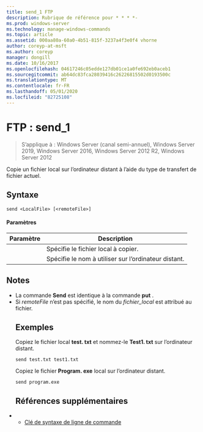 ```yaml
---
title: send_1 FTP
description: Rubrique de référence pour * * * *-
ms.prod: windows-server
ms.technology: manage-windows-commands
ms.topic: article
ms.assetid: 000aa80a-60a0-4b51-815f-3237a4f3e0f4 vhorne
author: coreyp-at-msft
ms.author: coreyp
manager: dongill
ms.date: 10/16/2017
ms.openlocfilehash: 04617246c05edde127db01ce1a0fe692eb0aceb1
ms.sourcegitcommit: ab64dc83fca28039416c26226815502d0193500c
ms.translationtype: MT
ms.contentlocale: fr-FR
ms.lasthandoff: 05/01/2020
ms.locfileid: "82725108"
---
```

# <a name="ftp-send_1"></a>FTP : send_1

> S’applique à : Windows Server (canal semi-annuel), Windows Server 2019, Windows Server 2016, Windows Server 2012 R2, Windows Server 2012

Copie un fichier local sur l’ordinateur distant à l’aide du type de transfert de fichier actuel.   
## <a name="syntax"></a>Syntaxe  
```  
send <LocalFile> [<remoteFile>]  
```  
#### <a name="parameters"></a>Paramètres  

|  Paramètre   |                    Description                    |
|--------------|---------------------------------------------------|
| <LocalFile>  |         Spécifie le fichier local à copier.         |
| <remoteFile> | Spécifie le nom à utiliser sur l’ordinateur distant. |

## <a name="remarks"></a>Notes   
- La commande **Send** est identique à la commande **put** .  
- Si *remoteFile* n’est pas spécifié, le nom du *fichier_local* est attribué au fichier.  
  ## <a name="examples"></a>Exemples  
  Copiez le fichier local **test. txt** et nommez-le **Test1. txt** sur l’ordinateur distant.  
  ```  
  send test.txt test1.txt  
  ```  
  Copiez le fichier **Program. exe** local sur l’ordinateur distant.  
  ```  
  send program.exe  
  ```  
  ## <a name="additional-references"></a>Références supplémentaires  
- - [Clé de syntaxe de ligne de commande](command-line-syntax-key.md)  
